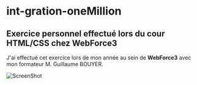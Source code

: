 # int-gration-oneMillion

## Exercice personnel effectué lors du cour HTML/CSS  chez WebForce3

J'ai effectué cet exercice lors de mon année au sein de **WebForce3** avec mon formateur M.  Guillaume BOUYER.


![ScreenShot](screenshot.jpg)
